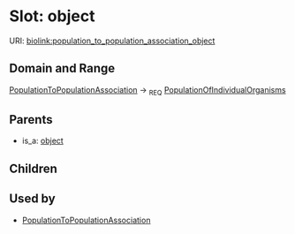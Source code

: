 # Slot: object




URI: [biolink:population_to_population_association_object](https://w3id.org/biolink/vocab/population_to_population_association_object)
## Domain and Range

[PopulationToPopulationAssociation](PopulationToPopulationAssociation.md) ->  <sub>REQ</sub> [PopulationOfIndividualOrganisms](PopulationOfIndividualOrganisms.md)
## Parents

 *  is_a: [object](object.md)
## Children

## Used by

 * [PopulationToPopulationAssociation](PopulationToPopulationAssociation.md)
